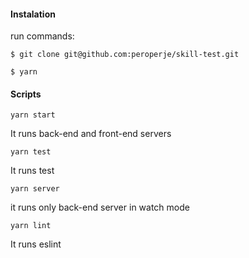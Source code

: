 
#### Instalation

run commands:

`$ git clone git@github.com:peroperje/skill-test.git`

`$ yarn`

#### Scripts

`yarn start`

It runs back-end and front-end servers

`yarn test`

It runs test

`yarn server`

it runs only back-end server in watch mode

`yarn lint`

It runs eslint
